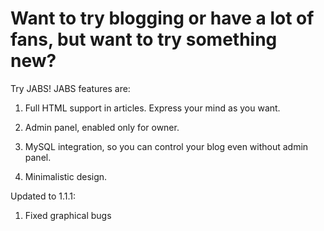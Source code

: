 # Want to try blogging or have a lot of fans, but want to try something new?

Try JABS! JABS features are:

1. Full HTML support in articles. Express your mind as you want.

2. Admin panel, enabled only for owner.

3. MySQL integration, so you can control your blog even without admin panel.

4. Minimalistic design.

Updated to 1.1.1:

1. Fixed graphical bugs